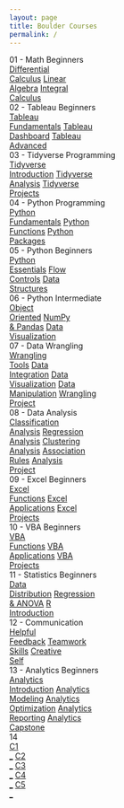 ```yaml
---
layout: page
title: Boulder Courses
permalink: /
---
```


<div class="block" style="grid-template-columns: 1fr 1fr;">
  <div class="btn text">
    <div class="btn name">01 - Math Beginners</div>
    <div class="row" style="grid-template-columns: 1fr 1fr 1fr;">
      <a href="/05-Boulder/BO01/" class="btn box1">Differential<br>Calculus</a>
      <a href="/05-Boulder/BO02/" class="btn box1">Linear<br>Algebra</a>
      <a href="/05-Boulder/BO03/" class="btn box1">Integral<br>Calculus</a>
    </div>
  </div>
  <div class="btn text">
    <div class="btn name">02 - Tableau Beginners</div>
    <div class="row" style="grid-template-columns: 1fr 1fr 1fr;">
      <a href="/05-Boulder/BO04/" class="btn box1">Tableau<br>Fundamentals</a>
      <a href="/05-Boulder/BO05/" class="btn box1">Tableau<br>Dashboard</a>
      <a href="/05-Boulder/BO06/" class="btn box1">Tableau<br>Advanced</a>
    </div>
  </div>
</div>

<div class="block" style="grid-template-columns: 1fr 1fr;">
  <div class="btn text">
    <div class="btn name">03 - Tidyverse Programming</div>
    <div class="row" style="grid-template-columns: 1fr 1fr 1fr;">
      <a href="/05-Boulder/BO07/" class="btn box2">Tidyverse<br>Introduction</a>
      <a href="/05-Boulder/BO08/" class="btn box2">Tidyverse<br>Analysis</a>
      <a href="/05-Boulder/BO09/" class="btn box2">Tidyverse<br>Projects</a>
    </div>
  </div>
  <div class="btn text">
    <div class="btn name">04 - Python Programming</div>
    <div class="row" style="grid-template-columns: 1fr 1fr 1fr;">
      <a href="/05-Boulder/BO12/" class="btn box2">Python<br>Fundamentals</a>
      <a href="/05-Boulder/BO13/" class="btn box2">Python<br>Functions</a>
      <a href="/05-Boulder/BO14/" class="btn box2">Python<br>Packages</a>
    </div>
  </div>
</div>

<div class="block" style="grid-template-columns: 1fr 1fr;">
  <div class="btn text">
    <div class="btn name">05 - Python Beginners</div>
    <div class="row" style="grid-template-columns: 1fr 1fr 1fr;">
      <a href="/05-Boulder/BO15/" class="btn box1">Python<br>Essentials</a>
      <a href="/05-Boulder/BO16/" class="btn box1">Flow<br>Controls</a>
      <a href="/05-Boulder/BO17/" class="btn box1">Data<br>Structures</a>
    </div>
  </div>
  <div class="btn text">
    <div class="btn name">06 - Python Intermediate</div>
    <div class="row" style="grid-template-columns: 1fr 1fr 1fr;">
      <a href="/05-Boulder/BO18/" class="btn box1">Object<br>Oriented</a>
      <a href="/05-Boulder/BO19/" class="btn box1">NumPy<br>& Pandas</a>
      <a href="/05-Boulder/BO20/" class="btn box1">Data<br>Visualization</a>
    </div>
  </div>
</div>

<div class="block" style="grid-template-columns: 1fr 1fr;">
  <div class="btn text">
    <div class="btn name">07 - Data Wrangling</div>
    <div class="row" style="grid-template-columns: 1fr 1fr 1fr;">
      <a href="/05-Boulder/BO21/" class="btn box2">Wrangling<br>Tools</a>
      <a href="/05-Boulder/BO22/" class="btn box2">Data<br>Integration</a>
      <a href="/05-Boulder/BO23/" class="btn box2">Data<br>Visualization</a>
      <a href="/05-Boulder/BO24/" class="btn box2">Data<br>Manipulation</a>
      <a href="/05-Boulder/BO25/" class="btn box2">Wrangling<br>Project</a>
    </div>
  </div>
  <div class="btn text">
    <div class="btn name">08 - Data Analysis</div>
    <div class="row" style="grid-template-columns: 1fr 1fr 1fr;">
      <a href="/05-Boulder/BO26/" class="btn box2">Classification<br>Analysis</a>
      <a href="/05-Boulder/BO27/" class="btn box2">Regression<br>Analysis</a>
      <a href="/05-Boulder/BO28/" class="btn box2">Clustering<br>Analysis</a>
      <a href="/05-Boulder/BO29/" class="btn box2">Association<br>Rules</a>
      <a href="/05-Boulder/BO30/" class="btn box2">Analysis<br>Project</a>
    </div>
  </div>
</div>

<div class="block" style="grid-template-columns: 1fr 1fr;">
  <div class="btn text">
    <div class="btn name">09 - Excel Beginners</div>
    <div class="row" style="grid-template-columns: 1fr 1fr 1fr;">
      <a href="/05-Boulder/BO31/" class="btn box1">Excel<br>Functions</a>
      <a href="/05-Boulder/BO32/" class="btn box1">Excel<br>Applications</a>
      <a href="/05-Boulder/BO33/" class="btn box1">Excel<br>Projects</a>
    </div>
  </div>
  <div class="btn text">
    <div class="btn name">10 - VBA Beginners</div>
    <div class="row" style="grid-template-columns: 1fr 1fr 1fr;">
      <a href="/05-Boulder/BO34/" class="btn box1">VBA<br>Functions</a>
      <a href="/05-Boulder/BO35/" class="btn box1">VBA<br>Applications</a>
      <a href="/05-Boulder/BO36/" class="btn box1">VBA<br>Projects</a>
    </div>
  </div>
</div>

<div class="block" style="grid-template-columns: 1fr 1fr;">
  <div class="btn text">
    <div class="btn name">11 - Statistics Beginners</div>
    <div class="row" style="grid-template-columns: 1fr 1fr 1fr;">
      <a href="/05-Boulder/BO37/" class="btn box2">Data<br>Distribution</a>
      <a href="/05-Boulder/BO38/" class="btn box2">Regression<br>& ANOVA</a>
      <a href="/05-Boulder/BO39/" class="btn box2">R<br>Introduction</a>
    </div>
  </div>
  <div class="btn text">
    <div class="btn name">12 - Communication</div>
    <div class="row" style="grid-template-columns: 1fr 1fr 1fr;">
      <a href="/05-Boulder/BO43/" class="btn box2">Helpful<br>Feedback</a>
      <a href="/05-Boulder/BO44/" class="btn box2">Teamwork<br>Skills</a>
      <a href="/05-Boulder/BO45/" class="btn box2">Creative<br>Self</a>
    </div>
  </div>
</div>

<div class="block" style="grid-template-columns: 1fr 1fr;">
  <div class="btn text">
    <div class="btn name">13 - Analytics Beginners</div>
    <div class="row" style="grid-template-columns: 1fr 1fr 1fr;">
      <a href="/05-Boulder/BO04/" class="btn box1">Analytics<br>Introduction</a>
      <a href="/05-Boulder/BO05/" class="btn box1">Analytics<br>Modeling</a>
      <a href="/05-Boulder/BO06/" class="btn box1">Analytics<br>Optimization</a>
      <a href="/05-Boulder/BO07/" class="btn box1">Analytics<br>Reporting</a>
      <a href="/05-Boulder/BO08/" class="btn box1">Analytics<br>Capstone</a>
    </div>
  </div>
  <div class="btn text">
    <div class="btn name">14</div>
    <div class="row" style="grid-template-columns: 1fr 1fr 1fr;">
      <a href="" class="btn box1">C1<br>_</a>
      <a href="" class="btn box1">C2<br>_</a>
      <a href="" class="btn box1">C3<br>_</a>
      <a href="" class="btn box1">C4<br>_</a>
      <a href="" class="btn box1">C5<br>_</a>
    </div>
  </div>
</div>

